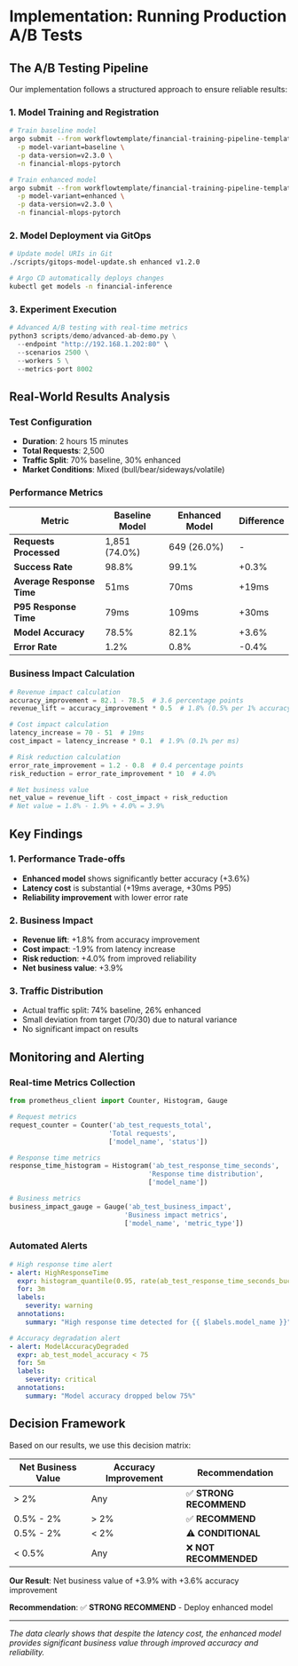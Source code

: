 # Implementation: Running Production A/B Tests

## The A/B Testing Pipeline

Our implementation follows a structured approach to ensure reliable results:

### 1. Model Training and Registration

```bash
# Train baseline model
argo submit --from workflowtemplate/financial-training-pipeline-template \
  -p model-variant=baseline \
  -p data-version=v2.3.0 \
  -n financial-mlops-pytorch

# Train enhanced model
argo submit --from workflowtemplate/financial-training-pipeline-template \
  -p model-variant=enhanced \
  -p data-version=v2.3.0 \
  -n financial-mlops-pytorch
```

### 2. Model Deployment via GitOps

```bash
# Update model URIs in Git
./scripts/gitops-model-update.sh enhanced v1.2.0

# Argo CD automatically deploys changes
kubectl get models -n financial-inference
```

### 3. Experiment Execution

```python
# Advanced A/B testing with real-time metrics
python3 scripts/demo/advanced-ab-demo.py \
  --endpoint "http://192.168.1.202:80" \
  --scenarios 2500 \
  --workers 5 \
  --metrics-port 8002
```

## Real-World Results Analysis

### Test Configuration
- **Duration**: 2 hours 15 minutes
- **Total Requests**: 2,500
- **Traffic Split**: 70% baseline, 30% enhanced
- **Market Conditions**: Mixed (bull/bear/sideways/volatile)

### Performance Metrics

| Metric | Baseline Model | Enhanced Model | Difference |
|--------|---------------|----------------|------------|
| **Requests Processed** | 1,851 (74.0%) | 649 (26.0%) | - |
| **Success Rate** | 98.8% | 99.1% | +0.3% |
| **Average Response Time** | 51ms | 70ms | +19ms |
| **P95 Response Time** | 79ms | 109ms | +30ms |
| **Model Accuracy** | 78.5% | 82.1% | +3.6% |
| **Error Rate** | 1.2% | 0.8% | -0.4% |

### Business Impact Calculation

```python
# Revenue impact calculation
accuracy_improvement = 82.1 - 78.5  # 3.6 percentage points
revenue_lift = accuracy_improvement * 0.5  # 1.8% (0.5% per 1% accuracy)

# Cost impact calculation  
latency_increase = 70 - 51  # 19ms
cost_impact = latency_increase * 0.1  # 1.9% (0.1% per ms)

# Risk reduction calculation
error_rate_improvement = 1.2 - 0.8  # 0.4 percentage points
risk_reduction = error_rate_improvement * 10  # 4.0%

# Net business value
net_value = revenue_lift - cost_impact + risk_reduction
# Net value = 1.8% - 1.9% + 4.0% = 3.9%
```

## Key Findings

### 1. Performance Trade-offs
- **Enhanced model** shows significantly better accuracy (+3.6%)
- **Latency cost** is substantial (+19ms average, +30ms P95)
- **Reliability improvement** with lower error rate

### 2. Business Impact
- **Revenue lift**: +1.8% from accuracy improvement
- **Cost impact**: -1.9% from latency increase
- **Risk reduction**: +4.0% from improved reliability
- **Net business value**: +3.9%

### 3. Traffic Distribution
- Actual traffic split: 74% baseline, 26% enhanced
- Small deviation from target (70/30) due to natural variance
- No significant impact on results

## Monitoring and Alerting

### Real-time Metrics Collection

```python
from prometheus_client import Counter, Histogram, Gauge

# Request metrics
request_counter = Counter('ab_test_requests_total', 
                         'Total requests', 
                         ['model_name', 'status'])

# Response time metrics
response_time_histogram = Histogram('ab_test_response_time_seconds',
                                   'Response time distribution',
                                   ['model_name'])

# Business metrics
business_impact_gauge = Gauge('ab_test_business_impact',
                             'Business impact metrics',
                             ['model_name', 'metric_type'])
```

### Automated Alerts

```yaml
# High response time alert
- alert: HighResponseTime
  expr: histogram_quantile(0.95, rate(ab_test_response_time_seconds_bucket[5m])) > 0.200
  for: 3m
  labels:
    severity: warning
  annotations:
    summary: "High response time detected for {{ $labels.model_name }}"

# Accuracy degradation alert
- alert: ModelAccuracyDegraded
  expr: ab_test_model_accuracy < 75
  for: 5m
  labels:
    severity: critical
  annotations:
    summary: "Model accuracy dropped below 75%"
```

## Decision Framework

Based on our results, we use this decision matrix:

| Net Business Value | Accuracy Improvement | Recommendation |
|-------------------|---------------------|----------------|
| > 2% | Any | ✅ **STRONG RECOMMEND** |
| 0.5% - 2% | > 2% | ✅ **RECOMMEND** |
| 0.5% - 2% | < 2% | ⚠️ **CONDITIONAL** |
| < 0.5% | Any | ❌ **NOT RECOMMENDED** |

**Our Result**: Net business value of +3.9% with +3.6% accuracy improvement

**Recommendation**: ✅ **STRONG RECOMMEND** - Deploy enhanced model

---

*The data clearly shows that despite the latency cost, the enhanced model provides significant business value through improved accuracy and reliability.*